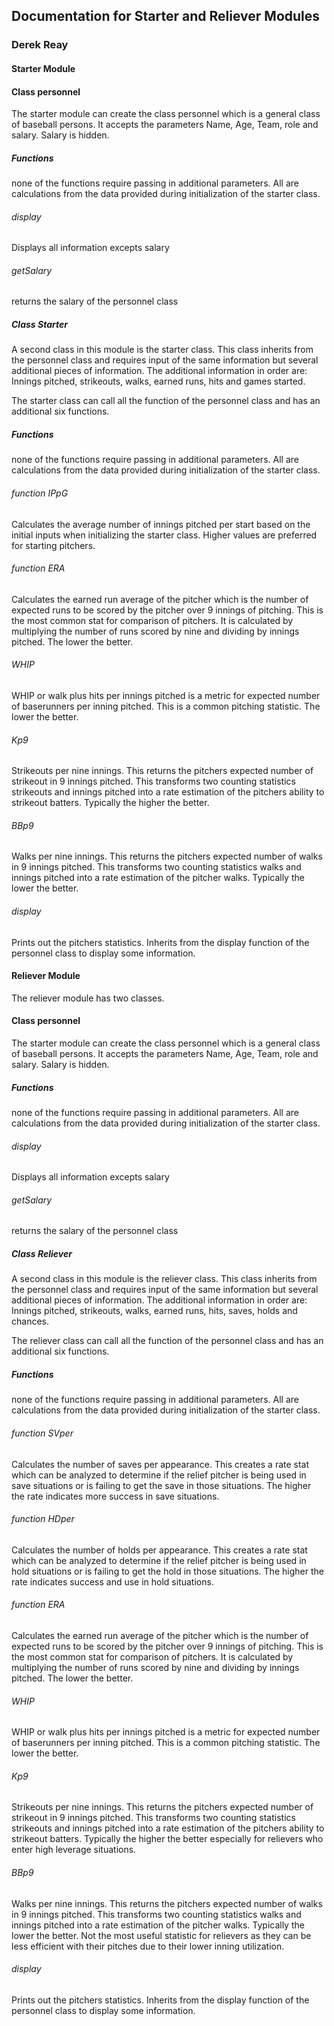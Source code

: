 ## Documentation for Starter and Reliever Modules

### Derek Reay

#### Starter Module

#### Class personnel
The starter module can create the class personnel which is a general class of baseball persons.  It accepts the parameters Name, Age, Team, role and salary.  Salary is hidden.  

##### Functions
none of the functions require passing in additional parameters.  All are calculations from the data provided during initialization of the starter class.

###### display
Displays all information excepts salary

###### getSalary
returns the salary of the personnel class

##### Class Starter
A second class in this module is the starter class.  This class inherits from the personnel class and requires input of the same information but several additional pieces of information.  The additional information in order are: Innings pitched, strikeouts, walks, earned runs, hits and games started.  

The starter class can call all the function of the personnel class and has an additional six functions.

##### Functions
none of the functions require passing in additional parameters.  All are calculations from the data provided during initialization of the starter class.

###### function IPpG
Calculates the average number of innings pitched per start based on the initial inputs when initializing the starter class.  Higher values are preferred for starting pitchers.  

###### function ERA
Calculates the earned run average of the pitcher which is the number of expected runs to be scored by the pitcher over 9 innings of pitching.  This is the most common stat for comparison of pitchers.  It is calculated by multiplying the number of runs scored by nine and dividing by innings pitched.  The lower the better.

###### WHIP
WHIP or walk plus hits per innings pitched is a metric for expected number of baserunners per inning pitched.  This is a common pitching statistic.  The lower the better.

###### Kp9
Strikeouts per nine innings.  This returns the pitchers expected number of strikeout in 9 innings pitched.  This transforms two counting statistics strikeouts and innings pitched into a rate estimation of the pitchers ability to strikeout batters.  Typically the higher the better.

###### BBp9
Walks per nine innings.  This returns the pitchers expected number of walks in 9 innings pitched.  This transforms two counting statistics walks and innings pitched into a rate estimation of the pitcher walks.  Typically the lower the better.

###### display
Prints out the pitchers statistics.  Inherits from the display function of the personnel class to display some information.  


#### Reliever Module

The reliever module has two classes.

#### Class personnel
The starter module can create the class personnel which is a general class of baseball persons.  It accepts the parameters Name, Age, Team, role and salary.  Salary is hidden.  

##### Functions
none of the functions require passing in additional parameters.  All are calculations from the data provided during initialization of the starter class.

###### display
Displays all information excepts salary

###### getSalary
returns the salary of the personnel class

##### Class Reliever
A second class in this module is the reliever class.  This class inherits from the personnel class and requires input of the same information but several additional pieces of information.  The additional information in order are: Innings pitched, strikeouts, walks, earned runs, hits, saves, holds and chances.  

The reliever class can call all the function of the personnel class and has an additional six functions.

##### Functions
none of the functions require passing in additional parameters.  All are calculations from the data provided during initialization of the starter class.

###### function SVper
Calculates the number of saves per appearance.  This creates a rate stat which can be analyzed to determine if the relief pitcher is being used in save situations or is failing to get the save in those situations.  The higher the rate indicates more success in save situations.

###### function HDper
Calculates the number of holds per appearance.  This creates a rate stat which can be analyzed to determine if the relief pitcher is being used in hold situations or is failing to get the hold in those situations. The higher the rate indicates success and use in hold situations.   

###### function ERA
Calculates the earned run average of the pitcher which is the number of expected runs to be scored by the pitcher over 9 innings of pitching.  This is the most common stat for comparison of pitchers.  It is calculated by multiplying the number of runs scored by nine and dividing by innings pitched.  The lower the better.

###### WHIP
WHIP or walk plus hits per innings pitched is a metric for expected number of baserunners per inning pitched.  This is a common pitching statistic.  The lower the better.

###### Kp9
Strikeouts per nine innings.  This returns the pitchers expected number of strikeout in 9 innings pitched.  This transforms two counting statistics strikeouts and innings pitched into a rate estimation of the pitchers ability to strikeout batters.  Typically the higher the better especially for relievers who enter high leverage situations.  

###### BBp9
Walks per nine innings.  This returns the pitchers expected number of walks in 9 innings pitched.  This transforms two counting statistics walks and innings pitched into a rate estimation of the pitcher walks.  Typically the lower the better.  Not the most useful statistic for relievers as they can be less efficient with their pitches due to their lower inning utilization.  

###### display
Prints out the pitchers statistics.  Inherits from the display function of the personnel class to display some information.  
